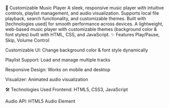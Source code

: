 🎵 Customizable Music Player
A sleek, responsive music player with intuitive controls, playlist management, and audio visualization. Supports local file playback, search functionality, and customizable themes. Built with [technologies used] for smooth performance across devices.
A lightweight, web-based music player with customizable themes (background color & font styles) built with HTML, CSS, and JavaScript.
✨ Features
Play/Pause, Skip, Volume Control

Customizable UI: Change background color & font style dynamically

Playlist Support: Load and manage multiple tracks

Responsive Design: Works on mobile and desktop

Visualizer: Animated audio visualization

🛠️ Technologies Used
Frontend: HTML5, CSS3, JavaScript

Audio API: HTML5 Audio Element
